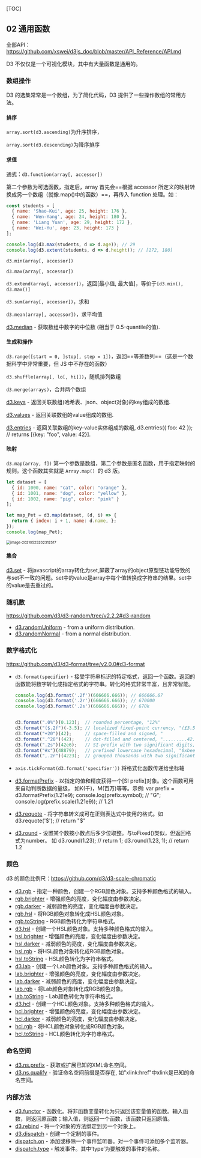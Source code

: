 [TOC]

## 02 通用函数

全部API：https://github.com/xswei/d3js_doc/blob/master/API_Reference/API.md

D3 不仅仅是一个可视化模块，其中有大量函数是通用的。

### 数组操作

D3 的选集常常是一个数组，为了简化代码，D3 提供了一些操作数组的常用方法。 

#### 排序

`array.sort(d3.ascending)`为升序排序，

`array.sort(d3.descending)`为降序排序

#### 求值

通式：`d3.function(array[, accessor])`

第二个参数为可选函数，指定后，array 首先会==根据 accessor 所定义的映射转换成另一个数组（就像.map()中的函数）==，再传入 function 处理。如：

```js
const students = [
  { name: 'Shao-Kui', age: 25, height: 176 },
  { name: 'Wen-Yang', age: 24, height: 180 },
  { name: 'Liang Yuan', age: 29, height: 172 },
  { name: 'Wei-Yu', age: 23, height: 173 }
];

console.log(d3.max(students, d => d.age)); // 29
console.log(d3.extent(students, d => d.height)); // [172, 180]
```



`d3.min(array[, accessor])`

`d3.max(array[, accessor])`

`d3.extend(array[, accessor])`，返回[最小值, 最大值]，等价于`[d3.min(), d3.max()]`

`d3.sum(array[, accessor])`，求和

`d3.mean(array[, accessor])`，求平均值

[d3.median](https://github.com/mbostock/d3/wiki/Arrays#wiki-d3_median) - 获取数组中数字的中位数 (相当于 0.5-quantile的值).

#### 生成和操作

`d3.range([start = 0, ]stop[, step = 1])`，返回==等差数列==（这是一个数据科学中非常重要，但 JS 中不存在的函数）

`d3.shuffle(array[, lo[, hi]])`，随机排列数组

`d3.merge(arrays)`，合并两个数组

[d3.keys](https://github.com/mbostock/d3/wiki/Arrays#wiki-d3_keys) - 返回关联数组(哈希表、json、object对象)的key组成的数组.

[d3.values](https://github.com/mbostock/d3/wiki/Arrays#wiki-d3_values) - 返回关联数组的value组成的数组.

[d3.entries](https://github.com/mbostock/d3/wiki/Arrays#wiki-d3_entries) - 返回关联数组的key-value实体组成的数组, d3.entries({ foo: 42 }); // returns [{key: "foo", value: 42}].

#### 映射

`d3.map(array, f])` 第一个参数是数组，第二个参数是匿名函数，用于指定映射的规则。这个函数其实就是 `Array.map() `的 d3 版。

```javascript
let dataset = [
  { id: 1000, name: "cat", color: "orange" },
  { id: 1001, name: "dog", color: "yellow" },
  { id: 1002, name: "pig", color: "pink" }
];

let map_Pet = d3.map(dataset, (d, i) => {
  return { index: i + 1, name: d.name, };
});
console.log(map_Pet);
```

<img src="http://humoon-image-hosting-service.oss-cn-beijing.aliyuncs.com/img/typora/JavaScript/image-20210525202312517.png" alt="image-20210525202312517" style="zoom:67%;" />

#### 集合

[d3.set](https://github.com/mbostock/d3/wiki/Arrays#wiki-d3_set) - 将javascript的array转化为set,屏蔽了array的object原型链功能导致的与set不一致的问题。set中的value是array中每个值转换成字符串的结果。set中的value是去重过的。

### 随机数

https://github.com/d3/d3-random/tree/v2.2.2#d3-random

- [d3.randomUniform](https://github.com/d3/d3-random/blob/v2.2.2/README.md#randomUniform) - from a uniform distribution.
- [d3.randomNormal](https://github.com/d3/d3-random/blob/v2.2.2/README.md#randomNormal) - from a normal distribution.

### 数字格式化

https://github.com/d3/d3-format/tree/v2.0.0#d3-format

- `d3.format(specifier)` - 接受字符串标识的特定格式，返回一个函数。返回的函数能将数字转化成指定格式的字符串。转化的格式非常丰富，且非常智能。

  ```js
  console.log(d3.format('.2f')(666666.666)); // 666666.67
  console.log(d3.format('.2r')(666666.666)); // 670000
  console.log(d3.format('.2s')(666666.666)); // 670k 
  
  
  d3.format(".0%")(0.123);  // rounded percentage, "12%"
  d3.format("($.2f")(-3.5); // localized fixed-point currency, "(£3.50)"
  d3.format("+20")(42);     // space-filled and signed, "                 +42"
  d3.format(".^20")(42);    // dot-filled and centered, ".........42........."
  d3.format(".2s")(42e6);   // SI-prefix with two significant digits, "42M"
  d3.format("#x")(48879);   // prefixed lowercase hexadecimal, "0xbeef"
  d3.format(",.2r")(4223);  // grouped thousands with two significant digits, "4,200"
  ```

- `axis.tickFormat(d3.format('specifier'))` 将格式化函数传递给坐标轴

- [d3.formatPrefix](https://github.com/mbostock/d3/wiki/Formatting#wiki-d3_formatPrefix) - 以指定的值和精度获得一个[SI prefix]对象。这个函数可用来自动判断数据的量级， 如K(千)，M(百万)等等。示例: var prefix = d3.formatPrefix(1.21e9); console.log(prefix.symbol); // "G"; console.log(prefix.scale(1.21e9)); // 1.21

- [d3.requote](https://github.com/mbostock/d3/wiki/Formatting#wiki-d3_requote) - 将字符串转义成可在正则表达式中使用的格式。如 d3.requote('$'); // return "\$"

- [d3.round](https://github.com/mbostock/d3/wiki/Formatting#wiki-d3_round) - 设置某个数按小数点后多少位取整。与toFixed()类似，但返回格式为number。 如 d3.round(1.23); // return 1; d3.round(1.23, 1); // return 1.2

### 颜色

d3 的颜色比例尺：https://github.com/d3/d3-scale-chromatic



- [d3.rgb](https://github.com/mbostock/d3/wiki/Colors#wiki-d3_rgb) - 指定一种颜色，创建一个RGB颜色对象。支持多种颜色格式的输入。
- [rgb.brighter](https://github.com/mbostock/d3/wiki/Colors#wiki-rgb_brighter) - 增强颜色的亮度，变化幅度由参数决定。
- [rgb.darker](https://github.com/mbostock/d3/wiki/Colors#wiki-rgb_darker) - 减弱颜色的亮度，变化幅度由参数决定。
- [rgb.hsl](https://github.com/mbostock/d3/wiki/Colors#wiki-rgb_hsl) - 将RGB颜色对象转化成HSL颜色对象。
- [rgb.toString](https://github.com/mbostock/d3/wiki/Colors#wiki-rgb_toString) - RGB颜色转化为字符串格式。
- [d3.hsl](https://github.com/mbostock/d3/wiki/Colors#wiki-d3_hsl) - 创建一个HSL颜色对象。支持多种颜色格式的输入。
- [hsl.brighter](https://github.com/mbostock/d3/wiki/Colors#wiki-hsl_brighter) - 增强颜色的亮度，变化幅度由参数决定。
- [hsl.darker](https://github.com/mbostock/d3/wiki/Colors#wiki-hsl_darker) - 减弱颜色的亮度，变化幅度由参数决定。
- [hsl.rgb](https://github.com/mbostock/d3/wiki/Colors#wiki-hsl_rgb) - 将HSL颜色对象转化成RGB颜色对象。
- [hsl.toString](https://github.com/mbostock/d3/wiki/Colors#wiki-hsl_toString) - HSL颜色转化为字符串格式。
- [d3.lab](https://github.com/mbostock/d3/wiki/Colors#wiki-d3_lab) - 创建一个Lab颜色对象。支持多种颜色格式的输入。
- [lab.brighter](https://github.com/mbostock/d3/wiki/Colors#wiki-lab_brighter) - 增强颜色的亮度，变化幅度由参数决定。
- [lab.darker](https://github.com/mbostock/d3/wiki/Colors#wiki-lab_darker) - 减弱颜色的亮度，变化幅度由参数决定。
- [lab.rgb](https://github.com/mbostock/d3/wiki/Colors#wiki-lab_rgb) - 将Lab颜色对象转化成RGB颜色对象。
- [lab.toString](https://github.com/mbostock/d3/wiki/Colors#wiki-lab_toString) - Lab颜色转化为字符串格式。
- [d3.hcl](https://github.com/mbostock/d3/wiki/Colors#wiki-d3_hcl) - 创建一个HCL颜色对象。支持多种颜色格式的输入。
- [hcl.brighter](https://github.com/mbostock/d3/wiki/Colors#wiki-hcl_brighter) - 增强颜色的亮度，变化幅度由参数决定。
- [hcl.darker](https://github.com/mbostock/d3/wiki/Colors#wiki-hcl_darker) - 减弱颜色的亮度，变化幅度由参数决定。
- [hcl.rgb](https://github.com/mbostock/d3/wiki/Colors#wiki-hcl_rgb) - 将HCL颜色对象转化成RGB颜色对象。
- [hcl.toString](https://github.com/mbostock/d3/wiki/Colors#wiki-hcl_toString) - HCL颜色转化为字符串格式。

### 命名空间

- [d3.ns.prefix](https://github.com/mbostock/d3/wiki/Namespaces#wiki-prefix) - 获取或扩展已知的XML命名空间。
- [d3.ns.qualify](https://github.com/mbostock/d3/wiki/Namespaces#wiki-qualify) - 验证命名空间前缀是否存在, 如"xlink:href"中xlink是已知的命名空间。

### 内部方法

- [d3.functor](https://github.com/mbostock/d3/wiki/Internals#wiki-functor) - 函数化。将非函数变量转化为只返回该变量值的函数。输入函数，则返回原函数；输入值，则返回一个函数，该函数只返回原值。
- [d3.rebind](https://github.com/mbostock/d3/wiki/Internals#wiki-rebind) - 将一个对象的方法绑定到另一个对象上。
- [d3.dispatch](https://github.com/mbostock/d3/wiki/Internals#wiki-d3_dispatch) - 创建一个定制的事件。
- [dispatch.on](https://github.com/mbostock/d3/wiki/Internals#wiki-dispatch_on) - 添加或移除一个事件监听器。对一个事件可添加多个监听器。
- [dispatch.type](https://github.com/mbostock/d3/wiki/Internals#wiki-_dispatch) - 触发事件。其中‘type’为要触发的事件的名称。

